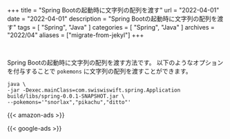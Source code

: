 +++
title =  "Spring Bootの起動時に文字列の配列を渡す"
url = "2022-04-01"
date = "2022-04-01"
description = "Spring Bootの起動時に文字列の配列を渡す"
tags = [
  "Spring",
  "Java"
]
categories = [
  "Spring",
  "Java"
]
archives = "2022/04"
aliases = ["migrate-from-jekyl"]
+++

<br>

Spring Bootの起動時に文字列の配列を渡す方法です。
以下のようなオプションを付与することで `pokemons` に文字列の配列を渡すことができます。

```
java \
-jar -Dexec.mainClass=com.swiswiswift.spring.Application build/libs/spring-0.0.1-SNAPSHOT.jar \
--pokemons='"snorlax","pikachu","ditto"'
```

<!-- Amazon Ads -->
{{< amazon-ads >}}

<!-- Google Ads -->
{{< google-ads >}}